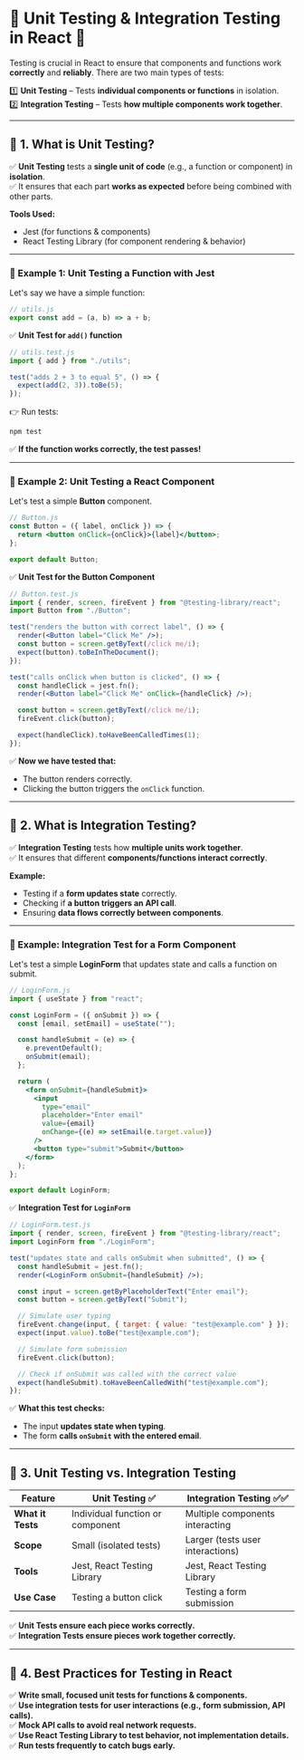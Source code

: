 # **🔹 Unit Testing & Integration Testing in React 🚀**

Testing is crucial in React to ensure that components and functions work **correctly** and **reliably**. There are two main types of tests:

1️⃣ **Unit Testing** – Tests **individual components or functions** in isolation.  
2️⃣ **Integration Testing** – Tests **how multiple components work together**.

---

## **🔹 1. What is Unit Testing?**

✅ **Unit Testing** tests a **single unit of code** (e.g., a function or component) in **isolation**.  
✅ It ensures that each part **works as expected** before being combined with other parts.

**Tools Used:**

- Jest (for functions & components)
- React Testing Library (for component rendering & behavior)

---

### **🔹 Example 1: Unit Testing a Function with Jest**

Let's say we have a simple function:

```jsx
// utils.js
export const add = (a, b) => a + b;
```

✅ **Unit Test for `add()` function**

```jsx
// utils.test.js
import { add } from "./utils";

test("adds 2 + 3 to equal 5", () => {
  expect(add(2, 3)).toBe(5);
});
```

👉 Run tests:

```sh
npm test
```

✅ **If the function works correctly, the test passes!**

---

### **🔹 Example 2: Unit Testing a React Component**

Let's test a simple **Button** component.

```jsx
// Button.js
const Button = ({ label, onClick }) => {
  return <button onClick={onClick}>{label}</button>;
};

export default Button;
```

✅ **Unit Test for the Button Component**

```jsx
// Button.test.js
import { render, screen, fireEvent } from "@testing-library/react";
import Button from "./Button";

test("renders the button with correct label", () => {
  render(<Button label="Click Me" />);
  const button = screen.getByText(/click me/i);
  expect(button).toBeInTheDocument();
});

test("calls onClick when button is clicked", () => {
  const handleClick = jest.fn();
  render(<Button label="Click Me" onClick={handleClick} />);

  const button = screen.getByText(/click me/i);
  fireEvent.click(button);

  expect(handleClick).toHaveBeenCalledTimes(1);
});
```

✅ **Now we have tested that:**

- The button renders correctly.
- Clicking the button triggers the `onClick` function.

---

## **🔹 2. What is Integration Testing?**

✅ **Integration Testing** tests how **multiple units work together**.  
✅ It ensures that different **components/functions interact correctly**.

**Example:**

- Testing if a **form updates state** correctly.
- Checking if **a button triggers an API call**.
- Ensuring **data flows correctly between components**.

---

### **🔹 Example: Integration Test for a Form Component**

Let's test a simple **LoginForm** that updates state and calls a function on submit.

```jsx
// LoginForm.js
import { useState } from "react";

const LoginForm = ({ onSubmit }) => {
  const [email, setEmail] = useState("");

  const handleSubmit = (e) => {
    e.preventDefault();
    onSubmit(email);
  };

  return (
    <form onSubmit={handleSubmit}>
      <input
        type="email"
        placeholder="Enter email"
        value={email}
        onChange={(e) => setEmail(e.target.value)}
      />
      <button type="submit">Submit</button>
    </form>
  );
};

export default LoginForm;
```

✅ **Integration Test for `LoginForm`**

```jsx
// LoginForm.test.js
import { render, screen, fireEvent } from "@testing-library/react";
import LoginForm from "./LoginForm";

test("updates state and calls onSubmit when submitted", () => {
  const handleSubmit = jest.fn();
  render(<LoginForm onSubmit={handleSubmit} />);

  const input = screen.getByPlaceholderText("Enter email");
  const button = screen.getByText("Submit");

  // Simulate user typing
  fireEvent.change(input, { target: { value: "test@example.com" } });
  expect(input.value).toBe("test@example.com");

  // Simulate form submission
  fireEvent.click(button);

  // Check if onSubmit was called with the correct value
  expect(handleSubmit).toHaveBeenCalledWith("test@example.com");
});
```

✅ **What this test checks:**

- The input **updates state when typing**.
- The form **calls `onSubmit` with the entered email**.

---

## **🔹 3. Unit Testing vs. Integration Testing**

| Feature           | **Unit Testing** ✅              | **Integration Testing** ✅✅     |
| ----------------- | -------------------------------- | -------------------------------- |
| **What it Tests** | Individual function or component | Multiple components interacting  |
| **Scope**         | Small (isolated tests)           | Larger (tests user interactions) |
| **Tools**         | Jest, React Testing Library      | Jest, React Testing Library      |
| **Use Case**      | Testing a button click           | Testing a form submission        |

✅ **Unit Tests ensure each piece works correctly.**  
✅ **Integration Tests ensure pieces work together correctly.**

---

## **🔹 4. Best Practices for Testing in React**

✅ **Write small, focused unit tests for functions & components.**  
✅ **Use integration tests for user interactions (e.g., form submission, API calls).**  
✅ **Mock API calls to avoid real network requests.**  
✅ **Use React Testing Library to test behavior, not implementation details.**  
✅ **Run tests frequently to catch bugs early.**

